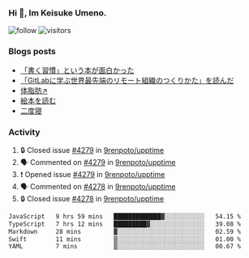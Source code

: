 ### Hi 👋, Im Keisuke Umeno.

<!--
**9renpoto/9renpoto** is a ✨ _special_ ✨ repository because its `README.md` (this file) appears on your GitHub profile.

Here are some ideas to get you started:

- 🔭 I’m currently working on ...
- 🌱 I’m currently learning ...
- 👯 I’m looking to collaborate on ...
- 🤔 I’m looking for help with ...
- 💬 Ask me about ...
- 📫 How to reach me: ...
- 😄 Pronouns: ...
- ⚡ Fun fact: ...
-->

![follow](https://img.shields.io/github/followers/9renpoto?label=Follow&style=social)
![visitors](https://komarev.com/ghpvc/?username=9renpoto&label=Profile%20views&color=0e75b6&style=flat)

### Blogs posts

<!-- BLOG-POST-LIST:START -->
- [「書く習慣」という本が面白かった](https://9renpoto.win/entry/2024/11/11/leave_a_feeling_sad)
- [「GitLabに学ぶ世界最先端のリモート組織のつくりかた」を読んだ](https://9renpoto.win/entry/2024/09/10/remote_organization)
- [体脂肪↗](https://9renpoto.win/entry/2024/08/12/gaining_fat)
- [絵本を読む](https://9renpoto.win/entry/2024/07/26/picture_book)
- [二度寝](https://9renpoto.win/entry/2024/07/18/going_back_to_sleep)
<!-- BLOG-POST-LIST:END -->

### Activity

<!--START_SECTION:activity-->
1. 🔒 Closed issue [#4279](https://github.com/9renpoto/upptime/issues/4279) in [9renpoto/upptime](https://github.com/9renpoto/upptime)
2. 🗣 Commented on [#4279](https://github.com/9renpoto/upptime/issues/4279#issuecomment-2477228336) in [9renpoto/upptime](https://github.com/9renpoto/upptime)
3. ❗ Opened issue [#4279](https://github.com/9renpoto/upptime/issues/4279) in [9renpoto/upptime](https://github.com/9renpoto/upptime)
4. 🗣 Commented on [#4278](https://github.com/9renpoto/upptime/issues/4278#issuecomment-2477154345) in [9renpoto/upptime](https://github.com/9renpoto/upptime)
5. 🔒 Closed issue [#4278](https://github.com/9renpoto/upptime/issues/4278) in [9renpoto/upptime](https://github.com/9renpoto/upptime)
<!--END_SECTION:activity-->

<!--START_SECTION:waka-->

```txt
JavaScript   9 hrs 59 mins   █████████████▓░░░░░░░░░░░   54.15 %
TypeScript   7 hrs 12 mins   █████████▓░░░░░░░░░░░░░░░   39.08 %
Markdown     28 mins         ▓░░░░░░░░░░░░░░░░░░░░░░░░   02.59 %
Swift        11 mins         ▒░░░░░░░░░░░░░░░░░░░░░░░░   01.00 %
YAML         7 mins          ▒░░░░░░░░░░░░░░░░░░░░░░░░   00.67 %
```

<!--END_SECTION:waka-->
